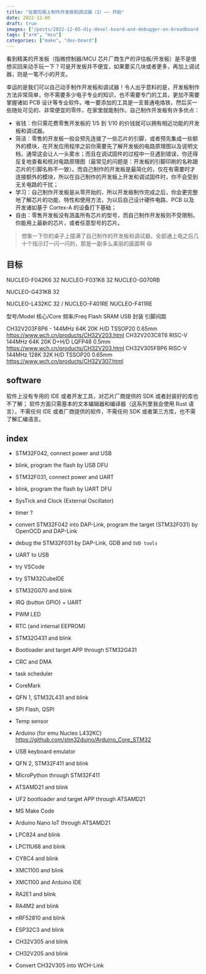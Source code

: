```yaml
---
title: "在面包板上制作开发板和调试器（1）—— 开始"
date: 2022-12-05
draft: true
images: ["/posts/2022-12-05-diy-devel-board-and-debugger-on-breadboard-01-start/images/dev-boards.png"]
tags: ["arm", "mcu"]
categories: ["make", "dev-board"]
---
```


看到精美的开发板（指微控制器/MCU 芯片厂商生产的评估板/开发板）是不是很想买回来动手玩一下？可是开发板并不便宜，如果要买几块或者更多，再加上调试器，则是一笔不小的开支。

幸运的是我们可以自己动手制作开发板和调试器！令人出乎意料的是，开发板制作方法非常简单，你不需要多少电子专业的知识，也不需要专门的工具，更加不需要掌握诸如 PCB 设计等专业软件。唯一要添加的工具是一支普通电烙铁，然后买一些随处可见的、非常便宜的零件，在家里就能制作。自己制作开发板有许多优点：

- 省钱：你只需花费零售开发板的 1/5 到 1/10 的价钱就可以拥有相近功能的开发板和调试器。
- 简洁：零售的开发板一般会预先连接了一些芯片的引脚，或者预先集成一些额外的模块，在开发应用程序之前你需要先了解开发板的电路原理图以及说明文档，通常这会让人一头雾水；而且在调试固件的过程中一旦遇到错误，你还得反复地查看和核对电路原理图（最常见的问题是：开发板的引脚印刷的名称跟芯片的引脚名称不一致）。而自己制作的开发板是最简化的，仅在有需要时才连接额外的模块，所以在自己制作的开发板上开发和调试固件时，你不会受到无关电路的干扰；
- 学习：自己制作开发板是从零开始的，所以开发板制作完成之后，你会更完整地了解芯片的功能、特性和使用方法，为以后自己设计硬件电路、PCB 以及开发诸如基于 Cortex-A 的设备打下基础；
- 自由：零售开发板没有涵盖所有芯片的型号，而自己制作开发板则不受限制，你能用上最新的芯片，或者任意型号的芯片。

> 想象一下你的桌子上摆满了自己制作的开发板和调试器，全部通上电之后几十个指示灯一闪一闪的，那是一副多么美丽的画面啊 😄

<!-- ## 前提条件

本系列教程假设你并没有多少电子专业知识，也没有专业的工具（比如热风枪、加热台、示波器等），不会使用 ，预算也很有限（每块开发板限制在十到二十来块钱）。

你所需要的有：普通电烙铁，焊锡线，助焊剂（不能使用松香），几块面包板，面包板用的连接导线（直径 0.6mm 左右的单芯铜线）和杜邦线，电阻器和电容器等基本电子元件（你可以买一个元件包，里面有常用的各种型号的电子元件），当然还有几块微控制器芯片，这系列教程所使用的芯片非常便宜（一块芯片从五元到十五元不等），而且非常常见，也就是说你很容易就能买到； -->

## 目标

NUCLEO-F042K6   32
NUCLEO-F031K6   32
NUCLEO-G070RB

NUCLEO-G431KB   32

NUCLEO-L432KC   32 /    NUCLEO-F401RE
NUCLEO-F411RE


型号/Model      核心/Core   频率/Freq    Flash    SRAM    USB     封装    引脚间距


CH32V203F8P6    -           144MHz      64K     20K     H/D     TSSOP20 0.65mm  https://www.wch.cn/products/CH32V203.html
CH32V203C8T6    RISC-V      144MHz      64K     20K     D+H/D   LQFP48  0.5mm   https://www.wch.cn/products/CH32V203.html
CH32V305FBP6    RISC-V      144MHz      128K    32K     H/D     TSSOP20 0.65mm  https://www.wch.cn/products/CH32V307.html


## software

软件上没有专用的 IDE 或者开发工具，对芯片厂商提供的 SDK 或者封装好的库也不了解；
软件方面只需基本的文本编辑器和编译器（这系列里我会使用 Rust 语言），不需任何 IDE 或者厂商提供的软件，不需任何 SDK 或者第三方库，也不需了解汇编语言。

## index

- STM32F042, connect power and USB
- blink, program the flash by USB DFU
- STM32F031, connect power and UART
- blink, program the flash by UART DFU
- SysTick and Clock (External Oscillator)
- timer ?
- convert STM32F042 into DAP-Link, program the target (STM32F031) by OpenOCD and DAP-Link
- debug the STM32F031 by DAP-Link, GDB and `SVD tools`
- UART to USB
- try VSCode
- try STM32CubeIDE

- STM32G070 and blink
- IRQ (button GPIO) + UART
- PWM LED
- RTC (and internal EEPROM)

- STM32G431 and blink
- Bootloader and target APP through STM32G431
- CRC and DMA
- task scheduler
- CoreMark

- QFN 1, STM32L431 and blink
- SPI Flash, QSPI
- Temp sensor
- Arduino (for emu Nucleo L432KC)
  https://github.com/stm32duino/Arduino_Core_STM32
- USB keyboard emulator

- QFN 2, STM32F411 and blink
- MicroPython through STM32F411

- ATSAMD21 and blink
- UF2 bootloader and target APP through ATSAMD21
- MS Make Code
- Arduino Nano IoT through ATSAMD21

- LPC824 and blink
- LPC11U68 and blink

- CY8C4 and blink
- XMC1100 and blink
- XMC1100 and Arduino IDE

- RA2E1 and blink
- RA4M2 and blink

- nRF52810 and blink
- ESP32C3 and blink

- CH32V305 and blink
- CH32V205 and blink
- Convert CH32V305 into WCH-Link
